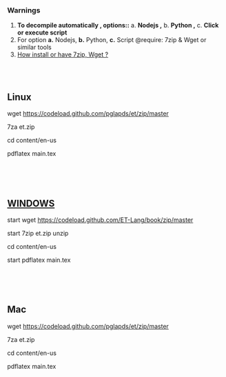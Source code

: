 
### Warnings 

1. **To decompile automatically , options::** a. **Nodejs ,**  b. **Python ,** c. **Click or execute script**
2. For option **a.** Nodejs, **b.** Python, **c.** Script @require: 7zip & Wget or similar tools
3. [How install or have 7zip, Wget ?](how.md)

<br>
<br>

## Linux

wget https://codeload.github.com/pglapds/et/zip/master

7za et.zip 

cd content/en-us

pdflatex main.tex

<br>
<br>
<br>

## [WINDOWS](WINDOWS.md)

start wget https://codeload.github.com/ET-Lang/book/zip/master

start 7zip et.zip unzip 

cd content/en-us

start pdflatex main.tex


<br>
<br>
<br>

## Mac

wget https://codeload.github.com/pglapds/et/zip/master

7za et.zip 

cd content/en-us

pdflatex main.tex



